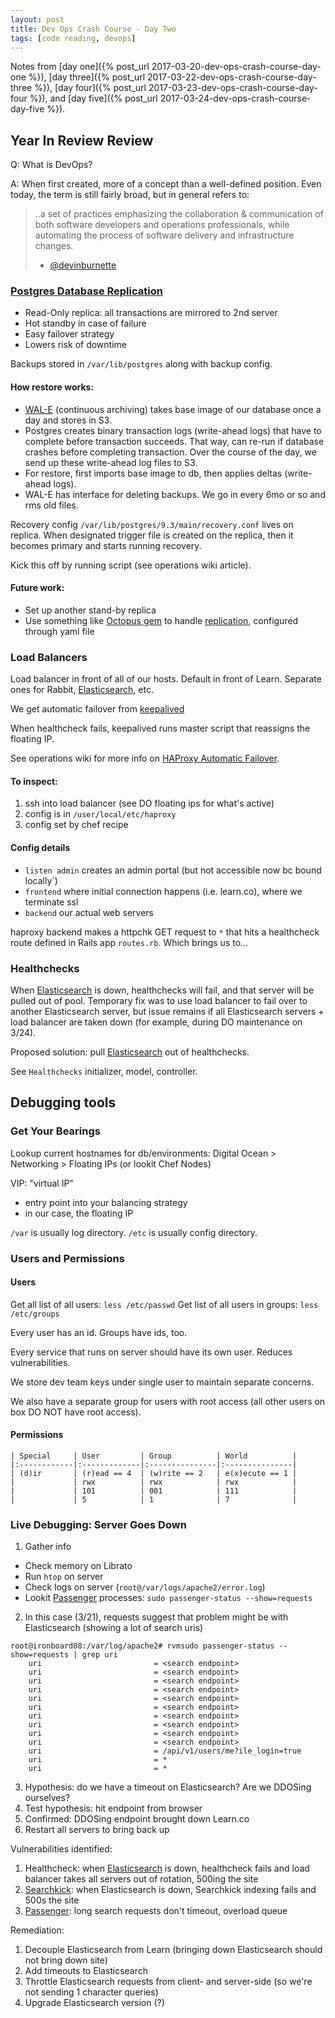 ```yaml
---
layout: post
title: Dev Ops Crash Course - Day Two
tags: [code reading, devops]
---
```


Notes from [day one]({% post_url 2017-03-20-dev-ops-crash-course-day-one %}), [day three]({% post_url 2017-03-22-dev-ops-crash-course-day-three %}), [day four]({% post_url 2017-03-23-dev-ops-crash-course-day-four %}), and [day five]({% post_url 2017-03-24-dev-ops-crash-course-day-five %}).

## Year In Review Review

Q: What is DevOps?

A: When first created, more of a concept than a well-defined position. Even today, the term is still fairly broad, but in general refers to:

> ..a set of practices emphasizing the collaboration & communication of both
> software developers and operations professionals, while automating the process
> of software delivery and infrastructure changes.
> - [@devinburnette](https://github.com/devinburnette)

### [Postgres Database Replication](https://github.com/flatiron-labs/operations/wiki/PostgreSQL-Replication)

- Read-Only replica: all transactions are mirrored to 2nd server
- Hot standby in case of failure
- Easy failover strategy
- Lowers risk of downtime

Backups stored in `/var/lib/postgres` along with backup config.

#### How restore works:

- [WAL-E](https://github.com/wal-e/wal-e) (continuous archiving) takes base image of our database once a day and stores in S3.
- Postgres creates binary transaction logs (write-ahead logs) that have to complete before transaction succeeds. That way, can re-run if database crashes before completing transaction. Over the course of the day, we send up these write-ahead log files to S3.
- For restore, first imports base image to db, then applies deltas (write-ahead logs).
- WAL-E has interface for deleting backups. We go in every 6mo or so and rms old files.

Recovery config `/var/lib/postgres/9.3/main/recovery.conf` lives on replica. When designated trigger file is created on the replica, then it becomes primary and starts running recovery.

Kick this off by running script (see operations wiki article).

#### Future work:

- Set up another stand-by replica
- Use something like [Octopus gem](https://github.com/thiagopradi/octopus) to handle [replication](https://github.com/thiagopradi/octopus/wiki/replication), configured through yaml file

### Load Balancers

Load balancer in front of all of our hosts. Default in front of Learn. Separate ones for Rabbit, [Elasticsearch](https://github.com/elastic/elasticsearch), etc.

We get automatic failover from [keepalived](https://supermarket.chef.io/cookbooks/keepalived)

When healthcheck fails, keepalived runs master script that reassigns the floating IP.

See operations wiki for more info on [HAProxy Automatic Failover](https://github.com/flatiron-labs/operations/wiki/HAProxy-Automatic-Failover).

#### To inspect:

1. ssh into load balancer (see DO floating ips for what's active)
2. config is in `/user/local/etc/haproxy`
3. config set by chef recipe

#### Config details

- `listen admin` creates an admin portal (but not accessible now bc bound locally`)
- `frontend` where initial connection happens (i.e. learn.co), where we terminate ssl
- `backend` our actual web servers

haproxy backend makes a httpchk GET request to `*` that hits a healthcheck route defined in Rails app `routes.rb`. Which brings us to...

### Healthchecks

When [Elasticsearch](https://github.com/elastic/elasticsearch) is down, healthchecks will fail, and that server will be pulled out of pool. Temporary fix was to use load balancer to fail over to another Elasticsearch server, but issue remains if all Elasticsearch servers + load balancer are taken down (for example, during DO maintenance on 3/24).

Proposed solution: pull [Elasticsearch](https://github.com/elastic/elasticsearch) out of healthchecks.

See `Healthchecks` initializer, model, controller.


## Debugging tools

### Get Your Bearings

Lookup current hostnames for db/environments: Digital Ocean > Networking > Floating IPs (or lookit Chef Nodes)

VIP: "virtual IP"
  - entry point into your balancing strategy
  - in our case, the floating IP

`/var` is usually log directory.
`/etc` is usually config directory.

### Users and Permissions

#### Users

Get all list of all users: `less /etc/passwd`
Get list of all users in groups: `less /etc/groups`

Every user has an id. Groups have ids, too.

Every service that runs on server should have its own user. Reduces vulnerabilities.

We store dev team keys under single user to maintain separate concerns.

We also have a separate group for users with root access (all other users on box DO NOT have root access).

#### Permissions

```
| Special     | User         | Group          | World          |
|:------------|:-------------|:---------------|:---------------|
| (d)ir       | (r)ead == 4  | (w)rite == 2   | e(x)ecute == 1 |
|             | rwx          | rwx            | rwx            |
|             | 101          | 001            | 111            |
|             | 5            | 1              | 7              |
```

### Live Debugging: Server Goes Down

1. Gather info
 - Check memory on Librato
 - Run `htop` on server
 - Check logs on server (`root@/var/logs/apache2/error.log`)
 - Lookit [Passenger](https://www.phusionpassenger.com/library/walkthroughs/basics/nodejs/) processes: `sudo passenger-status --show=requests`
2. In this case (3/21), requests suggest that problem might be with Elasticsearch (showing a lot of search uris)
  ```
  root@ironboard08:/var/log/apache2# rvmsudo passenger-status --show=requests | grep uri
      uri                         = <search endpoint>
      uri                         = <search endpoint>
      uri                         = <search endpoint>
      uri                         = <search endpoint>
      uri                         = <search endpoint>
      uri                         = <search endpoint>
      uri                         = <search endpoint>
      uri                         = <search endpoint>
      uri                         = <search endpoint>
      uri                         = <search endpoint>
      uri                         = /api/v1/users/me?ile_login=true
      uri                         = *
      uri                         = *
  ```
3. Hypothesis: do we have a timeout on Elasticsearch? Are we DDOSing ourselves?
4. Test hypothesis: hit endpoint from browser
5. Confirmed: DDOSing endpoint brought down Learn.co
6. Restart all servers to bring back up

Vulnerabilities identified:
  1. Healthcheck: when [Elasticsearch](https://github.com/elastic/elasticsearch) is down, healthcheck fails and load balancer takes all servers out of rotation, 500ing the site
  2. [Searchkick](https://github.com/ankane/searchkick): when Elasticsearch is down, Searchkick indexing fails and 500s the site
  3. [Passenger](https://www.phusionpassenger.com/library/walkthroughs/basics/nodejs/): long search requests don't timeout, overload queue

Remediation:
  1. Decouple Elasticsearch from Learn (bringing down Elasticsearch should not bring down site)
  2. Add timeouts to Elasticsearch
  3. Throttle Elasticsearch requests from client- and server-side (so we're not sending 1 character queries)
  4. Upgrade Elasticsearch version (?)
